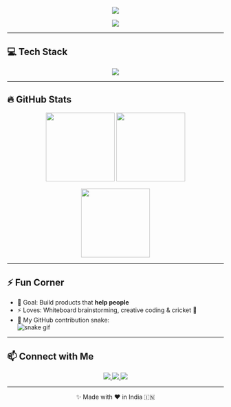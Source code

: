 <!-- Banner -->
<p align="center">
  <img src="https://capsule-render.vercel.app/api?type=waving&color=FF4B91&height=180&section=header&text=Ujjawal%20Singh&fontSize=40&fontColor=fff&animation=fadeIn" />
</p>

<!-- Typing Animation -->
<p align="center">
  <a href="https://github.com/UjjawalSingh">
    <img src="https://readme-typing-svg.herokuapp.com?font=Fira+Code&size=22&pause=1000&color=FF4B91&center=true&vCenter=true&width=500&lines=🚀+B.Tech+CSE+3rd+Year;💡+Aspiring+Developer;🌱+Learning+Dev+%2B+DSA;Made+with+❤️+in+India+🇮🇳" />
  </a>
</p>

---

## 💻 Tech Stack  
<p align="center">
  <img src="https://skillicons.dev/icons?i=python,c++,java,js,html,css,git,linux,flutter" />
</p>

---

## 🔥 GitHub Stats  
<p align="center">
  <img src="https://github-readme-stats.vercel.app/api?username=UjjawalSingh&show_icons=true&theme=radical" height="160" />
  <img src="https://github-readme-streak-stats.herokuapp.com/?user=UjjawalSingh&theme=radical" height="160" />
</p>

<p align="center">
  <img src="https://github-readme-stats.vercel.app/api/top-langs/?username=UjjawalSingh&layout=compact&theme=radical" height="160"/>
</p>

---

## ⚡ Fun Corner  
- 🎯 Goal: Build products that **help people**  
- ⚡ Loves: Whiteboard brainstorming, creative coding & cricket 🏏  
- 🐍 My GitHub contribution snake:  
  ![snake gif](https://github.com/UjjawalSingh/UjjawalSingh/blob/output/github-contribution-grid-snake.svg)

---

## 📫 Connect with Me  
<p align="center">
  <a href="https://linkedin.com/in/ujjawal-singh">
    <img src="https://img.shields.io/badge/LinkedIn-0A66C2?style=for-the-badge&logo=linkedin&logoColor=white"/>
  </a>
  <a href="mailto:ujjawalsingh@gmail.com">
    <img src="https://img.shields.io/badge/Email-D14836?style=for-the-badge&logo=gmail&logoColor=white"/>
  </a>
  <a href="https://ujjawalsingh.vercel.app">
    <img src="https://img.shields.io/badge/Portfolio-000000?style=for-the-badge&logo=vercel&logoColor=white"/>
  </a>
</p>

---

<p align="center">
  ✨ Made with ❤️ in India 🇮🇳
</p>
